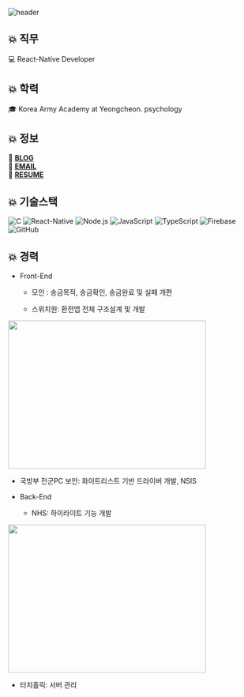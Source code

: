 ![header](https://capsule-render.vercel.app/api?type=waving&color=gradient&height=250&section=header&text=ChangHyen%20Yun&fontSize=90&animation=twinkling&fontColor=f5f6f7&fontAlignY=50&desc=%20&descAlignY=70&descAlign=62)

## 💥 직무  
  
💻 React-Native Developer  
  
## 💥 학력  
  
🎓 Korea Army Academy at Yeongcheon. psychology  
  
## 💥 정보    
  
🎱 **[BLOG](https://ychcom.tistory.com/)**  
📧 **[EMAIL](mailto:ychcom@naver.com)**  
📗 **[RESUME](https://programmers.co.kr/pr/ychcom_8336)**  

## 💥 기술스택  
  
![C](https://img.shields.io/badge/-C-A8B9CC?style=flat-square&logo=C&logoColor=black)
![React-Native](https://img.shields.io/badge/-ReactNative-61DAFB?style=flat-square&logo=React&logoColor=white)
![Node.js](https://img.shields.io/badge/-Node.js-339933?style=flat-square&logo=Node.js&logoColor=white)
![JavaScript](https://img.shields.io/badge/-JavaScript-F7DF1E?style=flat-square&logo=JavaScript&logoColor=white)
![TypeScript](https://img.shields.io/badge/-TypeScript-3178C6?style=flat-square&logo=TypeScript&logoColor=white)
![Firebase](https://img.shields.io/badge/-Firebase-FFCA28?style=flat-square&logo=Firebase&logoColor=white)
![GitHub](https://img.shields.io/badge/-GitHub-181717?style=flat-square&logo=GitHub&logoColor=white)  

## 💥 **경력**  
  
* Front-End  
  
  * 모인 : 송금목적, 송금확인, 송금완료 및 실패 개편  
  
  * 스위치원: 환전앱 전체 구조설계 및 개발  
  
<img src="https://user-images.githubusercontent.com/39834903/173180932-61aca6ce-0b1a-4773-9594-ff171056f31d.JPG" width="400" height="300"/>

  * 국방부 전군PC 보안: 화이트리스트 기반 드라이버 개발, NSIS  
  
* Back-End    
  
  * NHS: 하이라이트 기능 개발  
<img src="https://user-images.githubusercontent.com/39834903/173179981-9d3652c7-bfde-4d6b-bc83-cc47807fbd2a.JPG" width="400" height="300"/>
  
  * 터치홀릭: 서버 관리  


